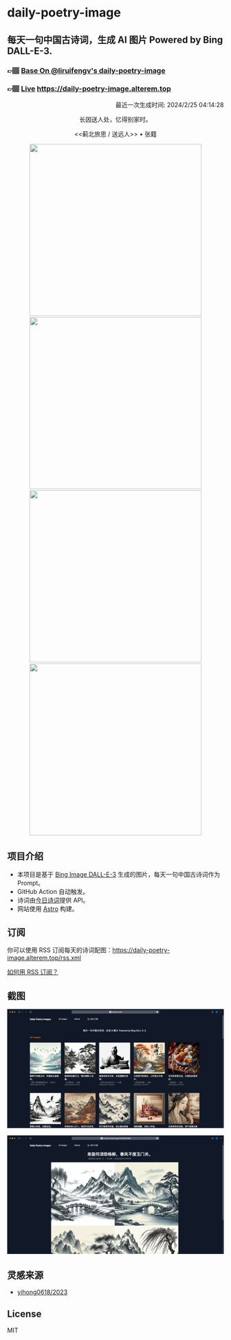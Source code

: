 
# daily-poetry-image

## 每天一句中国古诗词，生成 AI 图片 Powered by Bing DALL-E-3.

### 👉🏽 [Base On @liruifengv's daily-poetry-image](https://github.com/liruifengv/daily-poetry-image)

### 👉🏽 [Live](https://daily-poetry-image.alterem.top/) https://daily-poetry-image.alterem.top

<p align="right">
  最近一次生成时间: 2024/2/25 04:14:28
</p>
<p align="center">
长因送人处，忆得别家时。
</p>
<p align="center">
<<蓟北旅思 / 送远人>> • 张籍
</p>
<p align="center">
<img src="https://tse1.mm.bing.net/th/id/OIG3.ZrzIA03TiIyXM1WMQuDJ" height="400" width="400" />
<img src="https://tse2.mm.bing.net/th/id/OIG3.zxrfb0lQfO0bG5uz74iD" height="400" width="400" />
<img src="https://tse3.mm.bing.net/th/id/OIG3.XxqhQuhCxudd2q0_QSep" height="400" width="400" />
<img src="https://tse1.mm.bing.net/th/id/OIG3.DiZd1osj6XV7XlEvhp7e" height="400" width="400" />
</p>

## 项目介绍

-   本项目是基于 [Bing Image DALL-E-3](https://www.bing.com/images/create) 生成的图片，每天一句中国古诗词作为 Prompt。
-   GitHub Action 自动触发。
-   诗词由[今日诗词](https://www.jinrishici.com/)提供 API。
-   网站使用 [Astro](https://astro.build) 构建。

## 订阅

你可以使用 RSS 订阅每天的诗词配图：https://daily-poetry-image.alterem.top/rss.xml

[如何用 RSS 订阅？](https://zhuanlan.zhihu.com/p/55026716)

## 截图

![图片列表](./screenshots/Snipaste_2023-12-28_21-00-26.png)

![图片详情](./screenshots/Snipaste_2023-12-28_21-00-53.png)

## 灵感来源

-   [yihong0618/2023](https://github.com/yihong0618/2023)

## License

MIT
